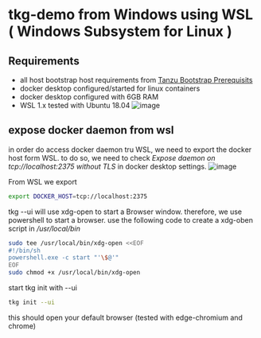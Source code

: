 # tkg-demo from Windows using WSL ( Windows Subsystem for Linux )

## Requirements 
- all host bootstrap host requirements from [Tanzu Bootstrap Prerequisits](https://docs.vmware.com/en/VMware-Tanzu-Kubernetes-Grid/1.0/vmware-tanzu-kubernetes-grid-10/GUID-install-tkg-set-up-tkg.html#prereqs)
- docker desktop configured/started for linux containers  
- docker desktop configured with 6GB RAM
- WSL 1.x
tested with Ubuntu 18.04
![image](https://user-images.githubusercontent.com/8255007/80176135-e8f4e000-85f7-11ea-8dea-d12bd710a0d2.png)

## expose docker daemon from wsl
in order do access docker daemon tru WSL, we need to export the docker host form WSL.
to do so, we need to check
*Expose daemon on tcp://localhost:2375 without TLS*
in docker desktop settings.
![image](https://user-images.githubusercontent.com/8255007/80172825-4e43d380-85ee-11ea-92b6-2a96a0e20776.png)

From WSL we export
```bash
export DOCKER_HOST=tcp://localhost:2375
```
tkg --ui will use xdg-open to start a Browser window. 
therefore, we use powershell to start a browser. 
use the following code to create a xdg-oben script in */usr/local/bin*
```bash
sudo tee /usr/local/bin/xdg-open <<EOF
#!/bin/sh
powershell.exe -c start "'\$@'"
EOF
sudo chmod +x /usr/local/bin/xdg-open
```
start tkg init with --ui
```bash
tkg init --ui
```

this should open your default browser (tested with edge-chromium and chrome)